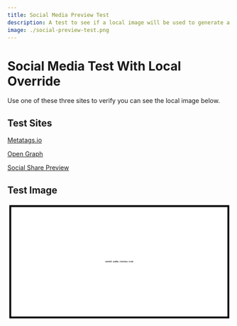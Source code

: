 ```yaml
---
title: Social Media Preview Test
description: A test to see if a local image will be used to generate a social media card.
image: ./social-preview-test.png
---
```

# Social Media Test With Local Override

Use one of these three sites to verify you can see the
local image below.

## Test Sites

[Metatags.io](https://metatags.io/)

[Open Graph](https://www.opengraph.xyz/)

[Social Share Preview](https://socialsharepreview.com/)
## Test Image

![](./social-preview-test.png)